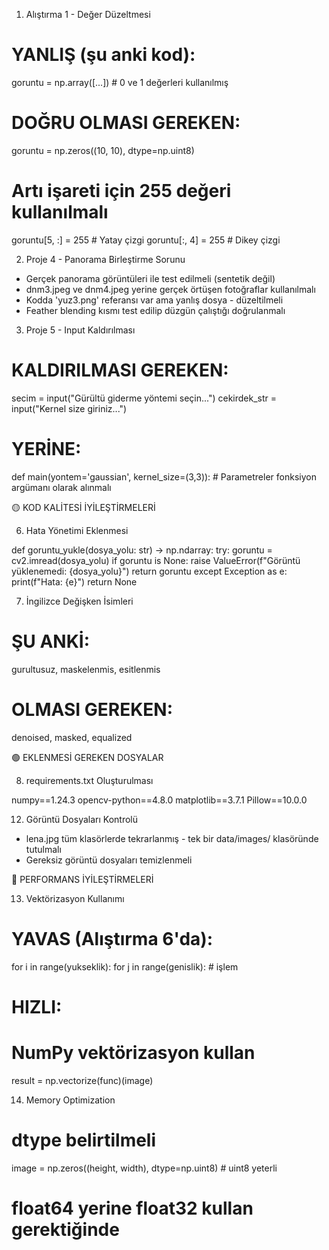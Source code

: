 1. Alıştırma 1 - Değer Düzeltmesi

  # YANLIŞ (şu anki kod):
  goruntu = np.array([...])  # 0 ve 1 değerleri kullanılmış

  # DOĞRU OLMASI GEREKEN:
  goruntu = np.zeros((10, 10), dtype=np.uint8)
  # Artı işareti için 255 değeri kullanılmalı
  goruntu[5, :] = 255  # Yatay çizgi
  goruntu[:, 4] = 255  # Dikey çizgi

  2. Proje 4 - Panorama Birleştirme Sorunu

  - Gerçek panorama görüntüleri ile test edilmeli (sentetik değil)
  - dnm3.jpeg ve dnm4.jpeg yerine gerçek örtüşen fotoğraflar kullanılmalı
  - Kodda 'yuz3.png' referansı var ama yanlış dosya - düzeltilmeli
  - Feather blending kısmı test edilip düzgün çalıştığı doğrulanmalı

  3. Proje 5 - Input Kaldırılması

  # KALDIRILMASI GEREKEN:
  secim = input("Gürültü giderme yöntemi seçin...")
  cekirdek_str = input("Kernel size giriniz...")

  # YERİNE:
  def main(yontem='gaussian', kernel_size=(3,3)):
      # Parametreler fonksiyon argümanı olarak alınmalı

  🟡 KOD KALİTESİ İYİLEŞTİRMELERİ

  6. Hata Yönetimi Eklenmesi

  def goruntu_yukle(dosya_yolu: str) -> np.ndarray:
      try:
          goruntu = cv2.imread(dosya_yolu)
          if goruntu is None:
              raise ValueError(f"Görüntü yüklenemedi: {dosya_yolu}")
          return goruntu
      except Exception as e:
          print(f"Hata: {e}")
          return None

  7. İngilizce Değişken İsimleri

  # ŞU ANKİ:
  gurultusuz, maskelenmis, esitlenmis

  # OLMASI GEREKEN:
  denoised, masked, equalized

  🟢 EKLENMESİ GEREKEN DOSYALAR

  8. requirements.txt Oluşturulması

  numpy==1.24.3
  opencv-python==4.8.0
  matplotlib==3.7.1
  Pillow==10.0.0

  12. Görüntü Dosyaları Kontrolü

  - lena.jpg tüm klasörlerde tekrarlanmış - tek bir data/images/ klasöründe tutulmalı
  - Gereksiz görüntü dosyaları temizlenmeli

  🔧 PERFORMANS İYİLEŞTİRMELERİ

  13. Vektörizasyon Kullanımı

  # YAVAS (Alıştırma 6'da):
  for i in range(yukseklik):
      for j in range(genislik):
          # işlem

  # HIZLI:
  # NumPy vektörizasyon kullan
  result = np.vectorize(func)(image)

  14. Memory Optimization

  # dtype belirtilmeli
  image = np.zeros((height, width), dtype=np.uint8)  # uint8 yeterli
  # float64 yerine float32 kullan gerektiğinde
